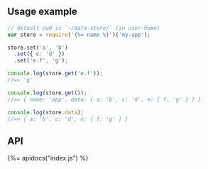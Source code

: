 ## Usage example

```js
// default cwd is `~/data-store/` (in user-home)
var store = require('{%= name %}')('my-app');

store.set('a', 'b')
  .set({ c: 'd' })
  .set('e.f', 'g');

console.log(store.get('e.f'));
//=> 'g'

console.log(store.get());
//=> { name: 'app', data: { a: 'b', c: 'd', e: { f: 'g' } } }

console.log(store.data);
//=> { a: 'b', c: 'd', e: { f: 'g' } }
```

## API
{%= apidocs("index.js") %}
